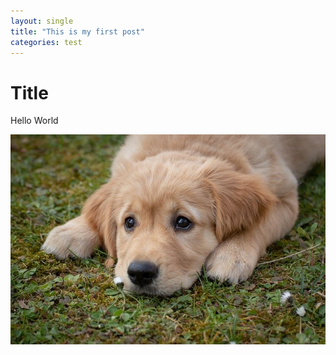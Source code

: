 ```yaml
---
layout: single
title: "This is my first post"
categories: test
---
```


# Title

Hello World

![dog](/images/2021-01-13-first-posting/dog.jpg)
